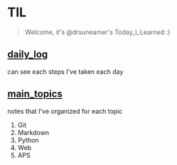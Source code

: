 # TIL

> Welcome, it's @drsuneamer's Today_I_Learned :)

## [daily_log](./daily_log)

can see each steps I've taken each day

## [main_topics](./main_topics)

notes that I've organized for each topic

1) Git
2) Markdown
3) Python
3) Web
3) APS
